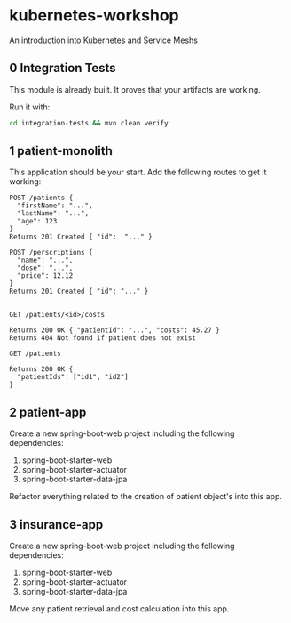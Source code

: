 # kubernetes-workshop

An introduction into Kubernetes and Service Meshs

## 0 Integration Tests

This module is already built. It proves that your artifacts are working.

Run it with:
```bash
cd integration-tests && mvn clean verify
```

## 1 patient-monolith

This application should be your start. 
Add the following routes to get it working:

```
POST /patients {
  "firstName": "...",
  "lastName": "...",
  "age": 123
}
Returns 201 Created { "id":  "..." }

POST /perscriptions {
  "name": "...",
  "dose": "...",
  "price": 12.12
}
Returns 201 Created { "id": "..." }


GET /patients/<id>/costs

Returns 200 OK { "patientId": "...", "costs": 45.27 }
Returns 404 Not found if patient does not exist

GET /patients 

Returns 200 OK {
  "patientIds": ["id1", "id2"]
}
```

## 2 patient-app
 
Create a new spring-boot-web project including the following dependencies:
1. spring-boot-starter-web
2. spring-boot-starter-actuator
3. spring-boot-starter-data-jpa 

Refactor everything related to the creation of patient object's into this app.

## 3 insurance-app

Create a new spring-boot-web project including the following dependencies:
1. spring-boot-starter-web
2. spring-boot-starter-actuator
3. spring-boot-starter-data-jpa 

Move any patient retrieval and cost calculation into this app.